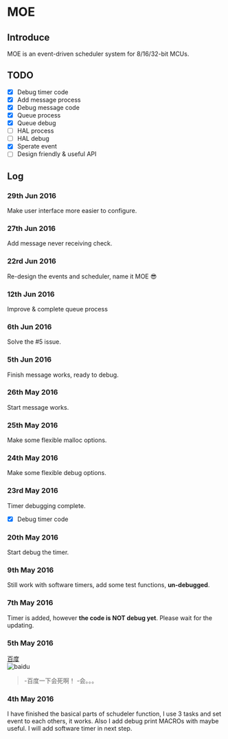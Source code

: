 # MOE
## Introduce
MOE is an event-driven scheduler system for 8/16/32-bit MCUs. 

## TODO
- [x] Debug timer code
- [x] Add message process
- [x] Debug message code 
- [x] Queue process
- [x] Queue debug
- [ ] HAL process
- [ ] HAL debug
- [x] Sperate event
- [ ] Design friendly & useful API

## Log
### 29th Jun 2016
Make user interface more easier to configure.

### 27th Jun 2016
Add message never receiving check.

### 22rd Jun 2016
Re-design the events and scheduler, name it MOE :sunglasses:

### 12th Jun 2016
Improve & complete queue process

### 6th Jun 2016
Solve the #5 issue. 

### 5th Jun 2016
Finish message works, ready to debug. 

### 26th May 2016
Start message works. 

### 25th May 2016
Make some flexible malloc options. 

### 24th May 2016
Make some flexible debug options.   

### 23rd May 2016
Timer debugging complete.   
- [x] Debug timer code

### 20th May 2016
Start debug the timer.

### 9th May 2016
Still work with software timers, add some test functions, **un-debugged**.

### 7th May 2016
Timer is added, however **the code is NOT debug yet**. Please wait for the updating.

### 5th May 2016
[百度](http://www.baidu.com)   
![baidu](https://ss0.bdstatic.com/5aV1bjqh_Q23odCf/static/superman/img/logo/bd_logo1_31bdc765.png)
> -百度一下会死啊！ 
> -会。。。

### 4th May 2016
I have finished the basical parts of schudeler function, I use 3 tasks and set event to each others, it works. Also I add debug print MACROs with maybe useful. I will add software timer in next step.
